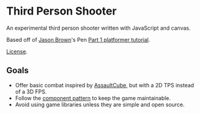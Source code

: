 # Third Person Shooter
An experimental third person shooter written with JavaScript and canvas.

Based off of [Jason Brown](https://codepen.io/loktar00/)'s Pen [Part 1 platformer tutorial](https://codepen.io/loktar00/pen/jHwBL).

[License](http://codepen.io/nicolasmccurdy/pen/vhGKr/license).

## Goals
- Offer basic combat inspired by [AssaultCube](http://assault.cubers.net), but with a 2D TPS instead of a 3D FPS.
- Follow the [component pattern](http://gameprogrammingpatterns.com/component.html) to keep the game maintainable.
- Avoid using game libraries unless they are simple and open source.
